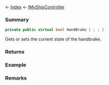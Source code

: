 ← [Index](Api-Index) ← [IMyShipController](Sandbox.ModAPI.Ingame.IMyShipController)

### Summary

```csharp
private public virtual bool HandBrake { ; ; }
```

Gets or sets the current state of the handbrake.

### Returns

### Example

### Remarks

